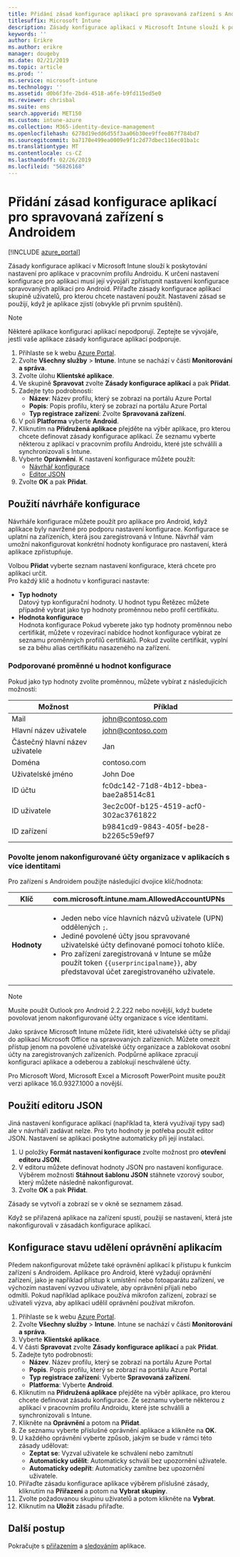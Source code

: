 ```yaml
---
title: Přidání zásad konfigurace aplikací pro spravovaná zařízení s Androidem
titlesuffix: Microsoft Intune
description: Zásady konfigurace aplikací v Microsoft Intune slouží k poskytování nastavení, když uživatelé spustí aplikaci v pracovním profilu Androidu.
keywords: ''
author: Erikre
ms.author: erikre
manager: dougeby
ms.date: 02/21/2019
ms.topic: article
ms.prod: ''
ms.service: microsoft-intune
ms.technology: ''
ms.assetid: d0b6f3fe-2bd4-4518-a6fe-b9fd115ed5e0
ms.reviewer: chrisbal
ms.suite: ems
search.appverid: MET150
ms.custom: intune-azure
ms.collection: M365-identity-device-management
ms.openlocfilehash: 6278d19edd6d55f3aa06b30ee9ffee867f784bd7
ms.sourcegitcommit: ba7170e499ea0009e9f1c2d77dbec116ec01ba1c
ms.translationtype: MT
ms.contentlocale: cs-CZ
ms.lasthandoff: 02/26/2019
ms.locfileid: "56826168"
---
```

# <a name="add-app-configuration-policies-for-managed-android-devices"></a>Přidání zásad konfigurace aplikací pro spravovaná zařízení s Androidem

[!INCLUDE [azure_portal](./includes/azure_portal.md)]

Zásady konfigurace aplikací v Microsoft Intune slouží k poskytování nastavení pro aplikace v pracovním profilu Androidu. K určení nastavení konfigurace pro aplikaci musí její vývojáři zpřístupnit nastavení konfigurace spravovaných aplikací pro Android. Přiřaďte zásady konfigurace aplikací skupině uživatelů, pro kterou chcete nastavení použít.  Nastavení zásad se použijí, když je aplikace zjistí (obvykle při prvním spuštění).

> [!Note]  
> Některé aplikace konfiguraci aplikací nepodporují. Zeptejte se vývojáře, jestli vaše aplikace zásady konfigurace aplikací podporuje.

1. Přihlaste se k webu [Azure Portal](https://portal.azure.com).
2. Zvolte **Všechny služby** > **Intune**. Intune se nachází v části **Monitorování a správa**.
3. Zvolte úlohu **Klientské aplikace**.
4. Ve skupině **Spravovat** zvolte **Zásady konfigurace aplikací** a pak **Přidat**.
5. Zadejte tyto podrobnosti:
    - **Název**: Název profilu, který se zobrazí na portálu Azure Portal
    - **Popis**: Popis profilu, který se zobrazí na portálu Azure Portal
    - **Typ registrace zařízení**: Zvolte **Spravovaná zařízení**.
6. V poli **Platforma** vyberte **Android**.
7. Kliknutím na **Přidružená aplikace** přejděte na výběr aplikace, pro kterou chcete definovat zásady konfigurace aplikací. Ze seznamu vyberte některou z aplikací v pracovním profilu Androidu, které jste schválili a synchronizovali s Intune.
8. Vyberte **Oprávnění**. K nastavení konfigurace můžete použít:
    - [Návrhář konfigurace](#use-the-configuration-designer)
    - [Editor JSON](#enter-the-json-editor)
9. Zvolte **OK** a pak **Přidat**.

## <a name="use-the-configuration-designer"></a>Použití návrháře konfigurace

Návrháře konfigurace můžete použít pro aplikace pro Android, když aplikace byly navržené pro podporu nastavení konfigurace. Konfigurace se uplatní na zařízeních, která jsou zaregistrovaná v Intune. Návrhář vám umožní nakonfigurovat konkrétní hodnoty konfigurace pro nastavení, která aplikace zpřístupňuje.

Volbou **Přidat** vyberte seznam nastavení konfigurace, která chcete pro aplikaci určit.  
Pro každý klíč a hodnotu v konfiguraci nastavte:

  - **Typ hodnoty**  
    Datový typ konfigurační hodnoty. U hodnot typu Řetězec můžete případně vybrat jako typ hodnoty proměnnou nebo profil certifikátu.
  - **Hodnota konfigurace**  
    Hodnota konfigurace Pokud vyberete jako typ hodnoty proměnnou nebo certifikát, můžete v rozevírací nabídce hodnot konfigurace vybírat ze seznamu proměnných profilů certifikátů.  Pokud zvolíte certifikát, vyplní se za běhu alias certifikátu nasazeného na zařízení.
    
### <a name="supported-variables-for-configuration-values"></a>Podporované proměnné u hodnot konfigurace

Pokud jako typ hodnoty zvolíte proměnnou, můžete vybírat z následujících možností:

| Možnost | Příklad |
|----|----|
| Mail | john@contoso.com |
| Hlavní název uživatele | john@contoso.com |
| Částečný hlavní název uživatele | Jan |
| Doména | contoso.com |
| Uživatelské jméno | John Doe |
| ID účtu | fc0dc142-71d8-4b12-bbea-bae2a8514c81 |
| ID uživatele | 3ec2c00f-b125-4519-acf0-302ac3761822 |
| ID zařízení | b9841cd9-9843-405f-be28-b2265c59ef97 |

### <a name="allow-only-configured-organization-accounts-in-multi-identity-apps"></a>Povolte jenom nakonfigurované účty organizace v aplikacích s více identitami 

Pro zařízení s Androidem použijte následující dvojice klíč/hodnota:

| **Klíč** | com.microsoft.intune.mam.AllowedAccountUPNs |
|--------|-------------------------------------------------------------------------------------------------------------------------------------------------------------------------------------------------------------------------------|
| **Hodnoty** | <ul><li>Jeden nebo více hlavních názvů uživatele (UPN) oddělených <code>;</code>.</li><li>Jediné povolené účty jsou spravované uživatelské účty definované pomocí tohoto klíče.</li><li> Pro zařízení zaregistrovaná v Intune se může použít token <code>{{userprincipalname}}</code>, aby představoval účet zaregistrovaného uživatele.</li></ul> |

   > [!NOTE]
   > Musíte použít Outlook pro Android 2.2.222 nebo novější, když budete povolovat jenom nakonfigurované účty organizace s více identitami.<p></p>
   > Jako správce Microsoft Intune můžete řídit, které uživatelské účty se přidají do aplikací Microsoft Office na spravovaných zařízeních. Můžete omezit přístup jenom na povolené uživatelské účty organizace a zablokovat osobní účty na zaregistrovaných zařízeních. Podpůrné aplikace zpracují konfiguraci aplikace a odeberou a zablokují neschválené účty.<p></p>
   > Pro Microsoft Word, Microsoft Excel a Microsoft PowerPoint musíte použít verzi aplikace 16.0.9327.1000 a novější. 

## <a name="enter-the-json-editor"></a>Použití editoru JSON

Jiná nastavení konfigurace aplikací (například ta, která využívají typy sad) ale v návrháři zadávat nelze. Pro tyto hodnoty je potřeba použít editor JSON. Nastavení se aplikaci poskytne automaticky při její instalaci.

1. U položky **Formát nastavení konfigurace** zvolte možnost pro **otevření editoru JSON**.
2. V editoru můžete definovat hodnoty JSON pro nastavení konfigurace. Výběrem možnosti **Stáhnout šablonu JSON** stáhnete vzorový soubor, který můžete následně nakonfigurovat.
3. Zvolte **OK** a pak **Přidat**.

Zásady se vytvoří a zobrazí se v okně se seznamem zásad.

Když se přiřazená aplikace na zařízení spustí, použijí se nastavení, která jste nakonfigurovali v zásadách konfigurace aplikací.

## <a name="preconfigure-the-permissions-grant-state-for-apps"></a>Konfigurace stavu udělení oprávnění aplikacím

Předem nakonfigurovat můžete také oprávnění aplikací k přístupu k funkcím zařízení s Androidem. Aplikace pro Android, které vyžadují oprávnění zařízení, jako je například přístup k umístění nebo fotoaparátu zařízení, ve výchozím nastavení vyzvou uživatele, aby oprávnění přijali nebo odmítli. Pokud například aplikace používá mikrofon zařízení, zobrazí se uživateli výzva, aby aplikaci udělil oprávnění používat mikrofon.

1. Přihlaste se k webu [Azure Portal](https://portal.azure.com).
2. Zvolte **Všechny služby** > **Intune**. Intune se nachází v části **Monitorování a správa**.
3. Vyberte **Klientské aplikace**.
3. V části **Spravovat** zvolte **Zásady konfigurace aplikací** a pak **Přidat**.
4. Zadejte tyto podrobnosti:
    - **Název**. Název profilu, který se zobrazí na portálu Azure Portal
    - **Popis**. Popis profilu, který se zobrazí na portálu Azure Portal
    - **Typ registrace zařízení**: Vyberte **Spravovaná zařízení**.
    - **Platforma**: Vyberte **Android**.
5. Kliknutím na **Přidružená aplikace** přejděte na výběr aplikace, pro kterou chcete definovat zásadu konfigurace. Ze seznamu vyberte některou z aplikací v pracovním profilu Androidu, které jste schválili a synchronizovali s Intune.
6. Klikněte na **Oprávnění** a potom na **Přidat**.
7. Ze seznamu vyberte příslušné oprávnění aplikace a klikněte na **OK**.
8. U každého oprávnění vyberte způsob, jakým se bude v rámci této zásady udělovat:
    - **Zeptat se**: Vyzval uživatele ke schválení nebo zamítnutí
    - **Automaticky udělit**: Automaticky schválí bez upozornění uživatele.
    - **Automaticky odepřít**: Automaticky zamítne bez upozornění uživatele.
9. Přiřaďte zásadu konfigurace aplikace výběrem příslušné zásady, kliknutím na **Přiřazení** a potom na **Vybrat skupiny**.
10. Zvolte požadovanou skupinu uživatelů a potom klikněte na **Vybrat**.
11. Kliknutím na **Uložit** zásadu přiřaďte.

## <a name="next-steps"></a>Další postup

Pokračujte s [přiřazením](apps-deploy.md) a [sledováním](apps-monitor.md) aplikace.

